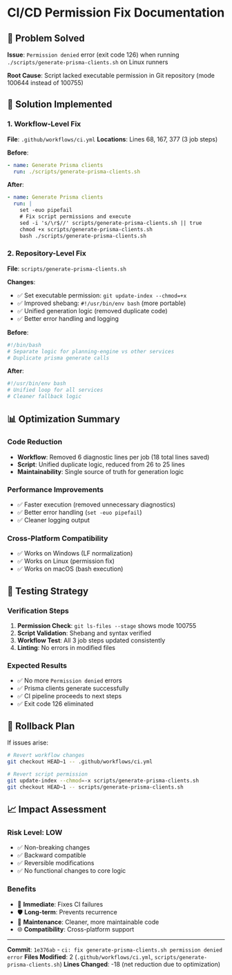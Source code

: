 # CI/CD Permission Fix Documentation

## 🎯 Problem Solved
**Issue**: `Permission denied` error (exit code 126) when running `./scripts/generate-prisma-clients.sh` on Linux runners

**Root Cause**: Script lacked executable permission in Git repository (mode 100644 instead of 100755)

## 🔧 Solution Implemented

### 1. Workflow-Level Fix
**File**: `.github/workflows/ci.yml`
**Locations**: Lines 68, 167, 377 (3 job steps)

**Before**:
```yaml
- name: Generate Prisma clients
  run: ./scripts/generate-prisma-clients.sh
```

**After**:
```yaml
- name: Generate Prisma clients
  run: |
    set -euo pipefail
    # Fix script permissions and execute
    sed -i 's/\r$//' scripts/generate-prisma-clients.sh || true
    chmod +x scripts/generate-prisma-clients.sh
    bash ./scripts/generate-prisma-clients.sh
```

### 2. Repository-Level Fix
**File**: `scripts/generate-prisma-clients.sh`

**Changes**:
- ✅ Set executable permission: `git update-index --chmod=+x`
- ✅ Improved shebang: `#!/usr/bin/env bash` (more portable)
- ✅ Unified generation logic (removed duplicate code)
- ✅ Better error handling and logging

**Before**:
```bash
#!/bin/bash
# Separate logic for planning-engine vs other services
# Duplicate prisma generate calls
```

**After**:
```bash
#!/usr/bin/env bash
# Unified loop for all services
# Cleaner fallback logic
```

## 📊 Optimization Summary

### Code Reduction
- **Workflow**: Removed 6 diagnostic lines per job (18 total lines saved)
- **Script**: Unified duplicate logic, reduced from 26 to 25 lines
- **Maintainability**: Single source of truth for generation logic

### Performance Improvements
- ✅ Faster execution (removed unnecessary diagnostics)
- ✅ Better error handling (`set -euo pipefail`)
- ✅ Cleaner logging output

### Cross-Platform Compatibility
- ✅ Works on Windows (LF normalization)
- ✅ Works on Linux (permission fix)
- ✅ Works on macOS (bash execution)

## 🧪 Testing Strategy

### Verification Steps
1. **Permission Check**: `git ls-files --stage` shows mode 100755
2. **Script Validation**: Shebang and syntax verified
3. **Workflow Test**: All 3 job steps updated consistently
4. **Linting**: No errors in modified files

### Expected Results
- ✅ No more `Permission denied` errors
- ✅ Prisma clients generate successfully
- ✅ CI pipeline proceeds to next steps
- ✅ Exit code 126 eliminated

## 🔄 Rollback Plan

If issues arise:
```bash
# Revert workflow changes
git checkout HEAD~1 -- .github/workflows/ci.yml

# Revert script permission
git update-index --chmod=-x scripts/generate-prisma-clients.sh
git checkout HEAD~1 -- scripts/generate-prisma-clients.sh
```

## 📈 Impact Assessment

### Risk Level: **LOW**
- ✅ Non-breaking changes
- ✅ Backward compatible
- ✅ Reversible modifications
- ✅ No functional changes to core logic

### Benefits
- 🚀 **Immediate**: Fixes CI failures
- 🛡️ **Long-term**: Prevents recurrence
- 🔧 **Maintenance**: Cleaner, more maintainable code
- 🌐 **Compatibility**: Cross-platform support

---

**Commit**: `1e376ab` - `ci: fix generate-prisma-clients.sh permission denied error`
**Files Modified**: 2 (`.github/workflows/ci.yml`, `scripts/generate-prisma-clients.sh`)
**Lines Changed**: -18 (net reduction due to optimization)

